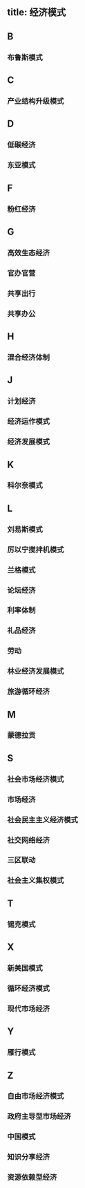 title: 经济模式
------------------------------------
<!-- zh-CN:+ -->
## B
### 布鲁斯模式
## C
### 产业结构升级模式
## D
### 低碳经济
### 东亚模式
## F
### 粉红经济
## G
### 高效生态经济
### 官办官营
### 共享出行
### 共享办公
## H
### 混合经济体制
## J
### 计划经济
### 经济运作模式
### 经济发展模式
## K
### 科尔奈模式
## L
### 刘易斯模式
### 厉以宁搅拌机模式
### 兰格模式
### 论坛经济
### 利率体制
### 礼品经济
### 劳动
### 林业经济发展模式
### 旅游循环经济
## M
### 蒙德拉贡
## S
### 社会市场经济模式
### 市场经济
### 社会民主主义经济模式
### 社交网络经济
### 三区联动
### 社会主义集权模式
## T
### 锡克模式
## X
### 新美国模式
### 循环经济模式
### 现代市场经济
## Y
### 雁行模式
## Z
### 自由市场经济模式
### 政府主导型市场经济
### 中国模式
### 知识分享经济
### 资源依赖型经济
<!-- zh-CN:- -->
